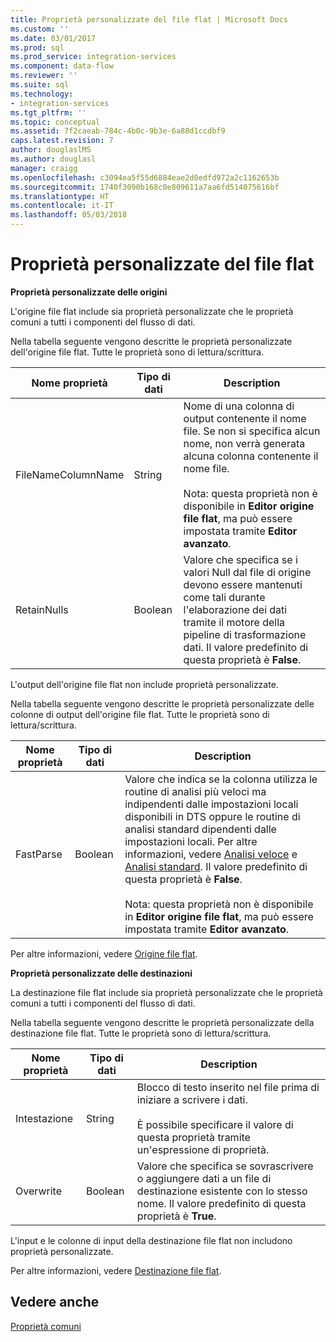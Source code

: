 ```yaml
---
title: Proprietà personalizzate del file flat | Microsoft Docs
ms.custom: ''
ms.date: 03/01/2017
ms.prod: sql
ms.prod_service: integration-services
ms.component: data-flow
ms.reviewer: ''
ms.suite: sql
ms.technology:
- integration-services
ms.tgt_pltfrm: ''
ms.topic: conceptual
ms.assetid: 7f2caeab-784c-4b0c-9b3e-6a88d1ccdbf9
caps.latest.revision: 7
author: douglaslMS
ms.author: douglasl
manager: craigg
ms.openlocfilehash: c3094ea5f55d6884eae2d0edfd972a2c1162653b
ms.sourcegitcommit: 1740f3090b168c0e809611a7aa6fd514075616bf
ms.translationtype: HT
ms.contentlocale: it-IT
ms.lasthandoff: 05/03/2018
---
```

# <a name="flat-file-custom-properties"></a>Proprietà personalizzate del file flat
  **Proprietà personalizzate delle origini**  
  
 L'origine file flat include sia proprietà personalizzate che le proprietà comuni a tutti i componenti del flusso di dati.  
  
 Nella tabella seguente vengono descritte le proprietà personalizzate dell'origine file flat. Tutte le proprietà sono di lettura/scrittura.  
  
|Nome proprietà|Tipo di dati|Description|  
|-------------------|---------------|-----------------|  
|FileNameColumnName|String|Nome di una colonna di output contenente il nome file. Se non si specifica alcun nome, non verrà generata alcuna colonna contenente il nome file.<br /><br /> Nota: questa proprietà non è disponibile in **Editor origine file flat**, ma può essere impostata tramite **Editor avanzato**.|  
|RetainNulls|Boolean|Valore che specifica se i valori Null dal file di origine devono essere mantenuti come tali durante l'elaborazione dei dati tramite il motore della pipeline di trasformazione dati. Il valore predefinito di questa proprietà è **False**.|  
  
 L'output dell'origine file flat non include proprietà personalizzate.  
  
 Nella tabella seguente vengono descritte le proprietà personalizzate delle colonne di output dell'origine file flat. Tutte le proprietà sono di lettura/scrittura.  
  
|Nome proprietà|Tipo di dati|Description|  
|-------------------|---------------|-----------------|  
|FastParse|Boolean|Valore che indica se la colonna utilizza le routine di analisi più veloci ma indipendenti dalle impostazioni locali disponibili in DTS oppure le routine di analisi standard dipendenti dalle impostazioni locali. Per altre informazioni, vedere [Analisi veloce](http://msdn.microsoft.com/library/6688707d-3c5b-404e-aa2f-e13092ac8d95) e [Analisi standard](http://msdn.microsoft.com/library/dfe835b1-ea52-4e18-a23a-5188c5b6f013). Il valore predefinito di questa proprietà è **False**.<br /><br /> Nota: questa proprietà non è disponibile in **Editor origine file flat**, ma può essere impostata tramite **Editor avanzato**.|  
  
 Per altre informazioni, vedere [Origine file flat](../../integration-services/data-flow/flat-file-source.md).  
  
 **Proprietà personalizzate delle destinazioni**  
  
 La destinazione file flat include sia proprietà personalizzate che le proprietà comuni a tutti i componenti del flusso di dati.  
  
 Nella tabella seguente vengono descritte le proprietà personalizzate della destinazione file flat. Tutte le proprietà sono di lettura/scrittura.  
  
|Nome proprietà|Tipo di dati|Description|  
|-------------------|---------------|-----------------|  
|Intestazione|String|Blocco di testo inserito nel file prima di iniziare a scrivere i dati.<br /><br /> È possibile specificare il valore di questa proprietà tramite un'espressione di proprietà.|  
|Overwrite|Boolean|Valore che specifica se sovrascrivere o aggiungere dati a un file di destinazione esistente con lo stesso nome. Il valore predefinito di questa proprietà è **True**.|  
  
 L'input e le colonne di input della destinazione file flat non includono proprietà personalizzate.  
  
 Per altre informazioni, vedere [Destinazione file flat](../../integration-services/data-flow/flat-file-destination.md).  
  
## <a name="see-also"></a>Vedere anche  
 [Proprietà comuni](http://msdn.microsoft.com/library/51973502-5cc6-4125-9fce-e60fa1b7b796)  
  
  
